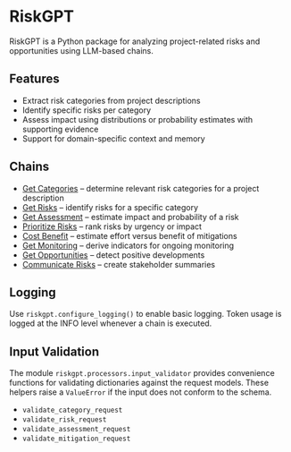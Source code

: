 # RiskGPT

RiskGPT is a Python package for analyzing project-related risks and opportunities using LLM-based chains.

## Features

- Extract risk categories from project descriptions
- Identify specific risks per category
- Assess impact using distributions or probability estimates with supporting evidence
- Support for domain-specific context and memory

## Chains

- [Get Categories](get_categories.md) – determine relevant risk categories for a project description
- [Get Risks](get_risks.md) – identify risks for a specific category
- [Get Assessment](get_assessment.md) – estimate impact and probability of a risk
- [Prioritize Risks](prioritize_risks.md) – rank risks by urgency or impact
- [Cost Benefit](cost_benefit.md) – estimate effort versus benefit of mitigations
- [Get Monitoring](get_monitoring.md) – derive indicators for ongoing monitoring
- [Get Opportunities](get_opportunities.md) – detect positive developments
- [Communicate Risks](communicate_risks.md) – create stakeholder summaries

## Logging

Use `riskgpt.configure_logging()` to enable basic logging. Token usage is logged
at the INFO level whenever a chain is executed.

## Input Validation

The module `riskgpt.processors.input_validator` provides convenience functions
for validating dictionaries against the request models. These helpers raise a
`ValueError` if the input does not conform to the schema.

- `validate_category_request`
- `validate_risk_request`
- `validate_assessment_request`
- `validate_mitigation_request`

